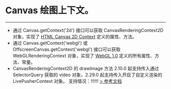 # Canvas 绘图上下文。
---

- 通过 Canvas.getContext('2d') 接口可以获取 CanvasRenderingContext2D 对象，实现了 [HTML Canvas 2D Context](https://www.w3.org/TR/2dcontext/) 定义的属性、方法。
- 通过 Canvas.getContext('webgl') 或 OffscreenCanvas.getContext('webgl') 接口可以获取 WebGLRenderingContext 对象，实现了 [WebGL 1.0](https://www.khronos.org/registry/webgl/specs/latest/1.0/) 定义的所有属性、方法、常量。
- CanvasRenderingContext2D 的 drawImage 方法 2.10.0 起支持传入通过 SelectorQuery 获取的 video 对象，2.29.0 起支持传入开启了自定义渲染的 LivePusherContext 对象。
支持情况：!!!!!!
[> 参考文档
](https://developers.weixin.qq.com/miniprogram/dev/api/canvas/RenderingContext.html)
